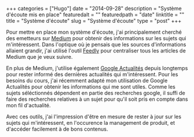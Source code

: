+++
categories = ["Hugo"]
date = "2014-09-28"
description = "Système d'écoute mis en place"
featuredalt = ""
featuredpath = "date"
linktitle = ""
title = "Système d'écoute"
slug = "Système d'écoute"
type = "post"
+++

Pour mettre en place mon système d'écoute, j'ai principalement cherché des emetteurs sur [Medium](https://medium.com/) pour obtenir des informations sur les sujets qui m'intéressent.
Dans l'optique où je pensais que les sources d'informations allaient grandir, j'ai utilisé l'outil [Feedly](https://feedly.com/) pour centraliser tous les articles de Medium que je veux suivre.

En plus de Medium, j'utilise également [Google Actualités](https://news.google.com/home?hl=fr&gl=FR&ceid=FR:fr) depuis longtemps pour rester informé des dernières actualités qui m'intéressent. Pour les besoins du cours, j'ai récemment adapté mon utilisation de Google Actualités pour obtenir les informations qui me sont utiles. Comme les sujets séléctionnés dépendent en partie des recherches google, il suffi de faire des recherches relatives à un sujet pour qu'il soit pris en compte dans mon fil d'actualité.

Avec ces outils, j'ai l'impression d'être en mesure de rester à jour sur les sujets qui m'intéressent, en l'occurence la management de produit, et d'accéder facilement à de bons contenus. 
